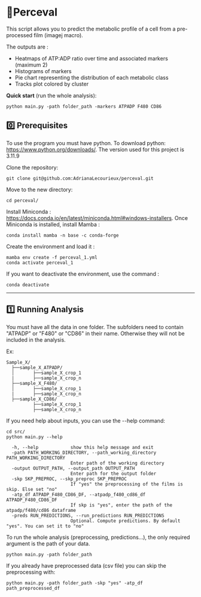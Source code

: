 # 🌈Perceval 

This script allows you to predict the metabolic profile of a cell from a pre-processed film (imagej macro). 

The outputs are :
- Heatmaps of ATP:ADP ratio over time and associated markers (maximum 2)
- Histograms of markers
- Pie chart representing the distribution of each metabolic class
- Tracks plot colored by cluster

**Quick start** (run the whole analysis):
```
python main.py -path folder_path -markers ATPADP F480 CD86
```

## 	:zero: Prerequisites

To use the program you must have python. 
To download python: https://www.python.org/downloads/. The version used for this project is 3.11.9

Clone the repository:

```SHELL
git clone git@github.com:AdrianaLecourieux/perceval.git
```

Move to the new directory:

```SHELL
cd perceval/
```

Install Miniconda :  https://docs.conda.io/en/latest/miniconda.html#windows-installers.
Once Miniconda is installed, install Mamba :

```SHELL
conda install mamba -n base -c conda-forge
```

Create the environment and load it :

```SHELL
mamba env create -f perceval_1.yml
conda activate perceval_1
```
If you want to deactivate the environment, use the command :

```SHELL
conda deactivate
```
-----------------------
## :one: Running Analysis

You must have all the data in one folder. The subfolders need to contain "ATPADP" or "F480" or "CD86" in their name. Otherwise they will not be included in the analysis.

Ex: 
```SHELL
Sample_X/
  ├──sample_X_ATPADP/
  │       ├──sample_X_crop_1
  |       ├──sample_X_crop_n
  ├──sample_X_F480/
  │       ├──sample_X_crop_1
  |       ├──sample_X_crop_n  
  ├──sample_X_CD86/
          ├──sample_X_crop_1
          ├──sample_X_crop_n  

```
If you need help about inputs, you can use the --help command:

```SHELL
cd src/
python main.py --help
```
```
  -h, --help            show this help message and exit
  -path PATH_WORKING_DIRECTORY, --path_working_directory PATH_WORKING_DIRECTORY
                        Enter path of the working directory
  -output OUTPUT_PATH, --output_path OUTPUT_PATH
                        Enter path for the output folder
  -skp SKP_PREPROC, --skp_preproc SKP_PREPROC
                        If "yes" the preprocessing of the films is skip. Else set "no"
  -atp_df ATPADP_F480_CD86_DF, --atpadp_f480_cd86_df ATPADP_F480_CD86_DF
                        If skp is "yes", enter the path of the atpadp/f480/cd86 dataframe
  -preds RUN_PREDICTIONS, --run_predictions RUN_PREDICTIONS
                        Optional. Compute predictions. By default "yes". You can set it to "no"
```
To run the whole analysis (preprocessing, predictions...), the only required argument is the path of your data.
```SHELL
python main.py -path folder_path
```

If you already have preprocessed data (csv file) you can skip the preprocessing with:
```SHELL
python main.py -path folder_path -skp "yes" -atp_df path_preprocessed_df
```
